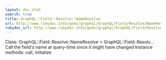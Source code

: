 ```yaml
---
layout: doc_stub
search: true
title: GraphQL::Field::Resolve::NameResolve
url: http://www.rubydoc.info/gems/graphql/GraphQL/Field/Resolve/NameResolve
rubydoc_url: http://www.rubydoc.info/gems/graphql/GraphQL/Field/Resolve/NameResolve
---
```


Class: GraphQL::Field::Resolve::NameResolve < GraphQL::Field::Resolv...
Call the field's name at query-time since it might have changed 
Instance methods:
call, initialize

